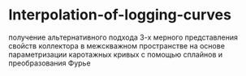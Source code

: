 # Interpolation-of-logging-curves
получение альтернативного подхода 3-х мерного представления свойств коллектора в межскважном пространстве на основе параметризации каротажных кривых с помощью сплайнов и преобразования Фурье
